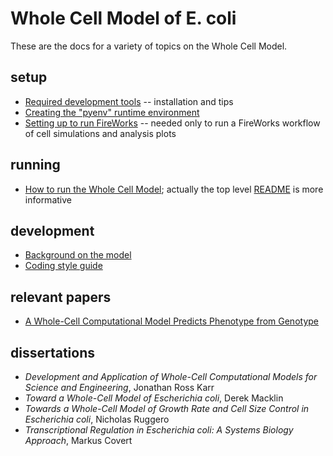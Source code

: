 # Whole Cell Model of E. coli

These are the docs for a variety of topics on the Whole Cell Model.

## setup

* [Required development tools](dev-tools.md) -- installation and tips
* [Creating the "pyenv" runtime environment](create-pyenv.md)
* [Setting up to run FireWorks](../wholecell/fireworks/README.md) -- needed only to run a FireWorks workflow of cell simulations and analysis plots

## running

* [How to run the Whole Cell Model](run.md); actually the top level [README](../README.md) is more informative

## development

* [Background on the model](background.md)
* [Coding style guide](style-guide.md)

## relevant papers

* [A Whole-Cell Computational Model Predicts Phenotype from Genotype](https://www.cell.com/cell/abstract/S0092-8674(12)00776-3)

## dissertations
* _Development and Application of Whole-Cell Computational Models for Science and Engineering_, Jonathan Ross Karr
* _Toward a Whole-Cell Model of Escherichia coli_, Derek Macklin
* _Towards a Whole-Cell Model of Growth Rate and Cell Size Control in Escherichia coli_, Nicholas Ruggero
* _Transcriptional Regulation in Escherichia coli: A Systems Biology Approach_, Markus Covert
